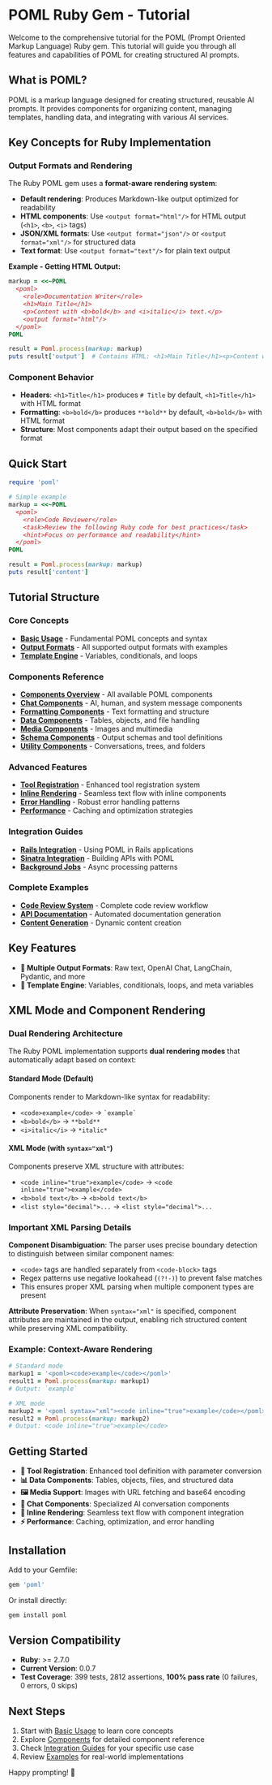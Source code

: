 # POML Ruby Gem - Tutorial

Welcome to the comprehensive tutorial for the POML (Prompt Oriented Markup Language) Ruby gem. This tutorial will guide you through all features and capabilities of POML for creating structured AI prompts.

## What is POML?

POML is a markup language designed for creating structured, reusable AI prompts. It provides components for organizing content, managing templates, handling data, and integrating with various AI services.

## Key Concepts for Ruby Implementation

### Output Formats and Rendering

The Ruby POML gem uses a **format-aware rendering system**:

- **Default rendering**: Produces Markdown-like output optimized for readability
- **HTML components**: Use `<output format="html"/>` for HTML output (`<h1>`, `<b>`, `<i>` tags)
- **JSON/XML formats**: Use `<output format="json"/>` or `<output format="xml"/>` for structured data
- **Text format**: Use `<output format="text"/>` for plain text output

**Example - Getting HTML Output:**

```ruby
markup = <<~POML
  <poml>
    <role>Documentation Writer</role>
    <h1>Main Title</h1>
    <p>Content with <b>bold</b> and <i>italic</i> text.</p>
    <output format="html"/>
  </poml>
POML

result = Poml.process(markup: markup)
puts result['output']  # Contains HTML: <h1>Main Title</h1><p>Content with <b>bold</b>...
```

### Component Behavior

- **Headers**: `<h1>Title</h1>` produces `# Title` by default, `<h1>Title</h1>` with HTML format
- **Formatting**: `<b>bold</b>` produces `**bold**` by default, `<b>bold</b>` with HTML format  
- **Structure**: Most components adapt their output based on the specified format

## Quick Start

```ruby
require 'poml'

# Simple example
markup = <<~POML
  <poml>
    <role>Code Reviewer</role>
    <task>Review the following Ruby code for best practices</task>
    <hint>Focus on performance and readability</hint>
  </poml>
POML

result = Poml.process(markup: markup)
puts result['content']
```

## Tutorial Structure

### Core Concepts

- **[Basic Usage](basic-usage.md)** - Fundamental POML concepts and syntax
- **[Output Formats](output-formats.md)** - All supported output formats with examples
- **[Template Engine](template-engine.md)** - Variables, conditionals, and loops

### Components Reference

- **[Components Overview](components/index.md)** - All available POML components
- **[Chat Components](components/chat-components.md)** - AI, human, and system message components
- **[Formatting Components](components/formatting.md)** - Text formatting and structure
- **[Data Components](components/data-components.md)** - Tables, objects, and file handling
- **[Media Components](components/media-components.md)** - Images and multimedia
- **[Schema Components](components/schema-components.md)** - Output schemas and tool definitions
- **[Utility Components](components/utility-components.md)** - Conversations, trees, and folders

### Advanced Features

- **[Tool Registration](advanced/tool-registration.md)** - Enhanced tool registration system
- **[Inline Rendering](advanced/inline-rendering.md)** - Seamless text flow with inline components
- **[Error Handling](advanced/error-handling.md)** - Robust error handling patterns
- **[Performance](advanced/performance.md)** - Caching and optimization strategies

### Integration Guides

- **[Rails Integration](integration/rails.md)** - Using POML in Rails applications
- **[Sinatra Integration](integration/sinatra.md)** - Building APIs with POML
- **[Background Jobs](integration/background-jobs.md)** - Async processing patterns

### Complete Examples

- **[Code Review System](examples/code-review.md)** - Complete code review workflow
- **[API Documentation](examples/documentation.md)** - Automated documentation generation
- **[Content Generation](examples/content-generation.md)** - Dynamic content creation

## Key Features

- **🎯 Multiple Output Formats**: Raw text, OpenAI Chat, LangChain, Pydantic, and more
- **📝 Template Engine**: Variables, conditionals, loops, and meta variables

## XML Mode and Component Rendering

### Dual Rendering Architecture

The Ruby POML implementation supports **dual rendering modes** that automatically adapt based on context:

#### Standard Mode (Default)

Components render to Markdown-like syntax for readability:

- `<code>example</code>` → `` `example` ``
- `<b>bold</b>` → `**bold**`
- `<i>italic</i>` → `*italic*`

#### XML Mode (with `syntax="xml"`)

Components preserve XML structure with attributes:

- `<code inline="true">example</code>` → `<code inline="true">example</code>`
- `<b>bold text</b>` → `<b>bold text</b>`
- `<list style="decimal">...` → `<list style="decimal">...`

### Important XML Parsing Details

**Component Disambiguation**: The parser uses precise boundary detection to distinguish between similar component names:

- `<code>` tags are handled separately from `<code-block>` tags
- Regex patterns use negative lookahead (`(?!-)`) to prevent false matches
- This ensures proper XML parsing when multiple component types are present

**Attribute Preservation**: When `syntax="xml"` is specified, component attributes are maintained in the output, enabling rich structured content while preserving XML compatibility.

### Example: Context-Aware Rendering

```ruby
# Standard mode
markup1 = '<poml><code>example</code></poml>'
result1 = Poml.process(markup: markup1)
# Output: `example`

# XML mode
markup2 = '<poml syntax="xml"><code inline="true">example</code></poml>'
result2 = Poml.process(markup: markup2)  
# Output: <code inline="true">example</code>
```

## Getting Started

- **🔧 Tool Registration**: Enhanced tool definition with parameter conversion
- **📊 Data Components**: Tables, objects, files, and structured data
- **🖼️ Media Support**: Images with URL fetching and base64 encoding
- **💬 Chat Components**: Specialized AI conversation components
- **🎨 Inline Rendering**: Seamless text flow with component integration
- **⚡ Performance**: Caching, optimization, and error handling

## Installation

Add to your Gemfile:

```ruby
gem 'poml'
```

Or install directly:

```bash
gem install poml
```

## Version Compatibility

- **Ruby**: >= 2.7.0
- **Current Version**: 0.0.7
- **Test Coverage**: 399 tests, 2812 assertions, **100% pass rate** (0 failures, 0 errors, 0 skips)

## Next Steps

1. Start with [Basic Usage](basic-usage.md) to learn core concepts
2. Explore [Components](components/index.md) for detailed component reference
3. Check [Integration Guides](integration/rails.md) for your specific use case
4. Review [Examples](examples/code-review.md) for real-world implementations

Happy prompting! 🚀
